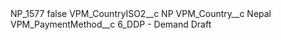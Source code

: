 <?xml version="1.0" encoding="UTF-8"?>
<CustomMetadata xmlns="http://soap.sforce.com/2006/04/metadata" xmlns:xsi="http://www.w3.org/2001/XMLSchema-instance" xmlns:xsd="http://www.w3.org/2001/XMLSchema">
    <label>NP_1577</label>
    <protected>false</protected>
    <values>
        <field>VPM_CountryISO2__c</field>
        <value xsi:type="xsd:string">NP</value>
    </values>
    <values>
        <field>VPM_Country__c</field>
        <value xsi:type="xsd:string">Nepal</value>
    </values>
    <values>
        <field>VPM_PaymentMethod__c</field>
        <value xsi:type="xsd:string">6_DDP - Demand Draft</value>
    </values>
</CustomMetadata>
